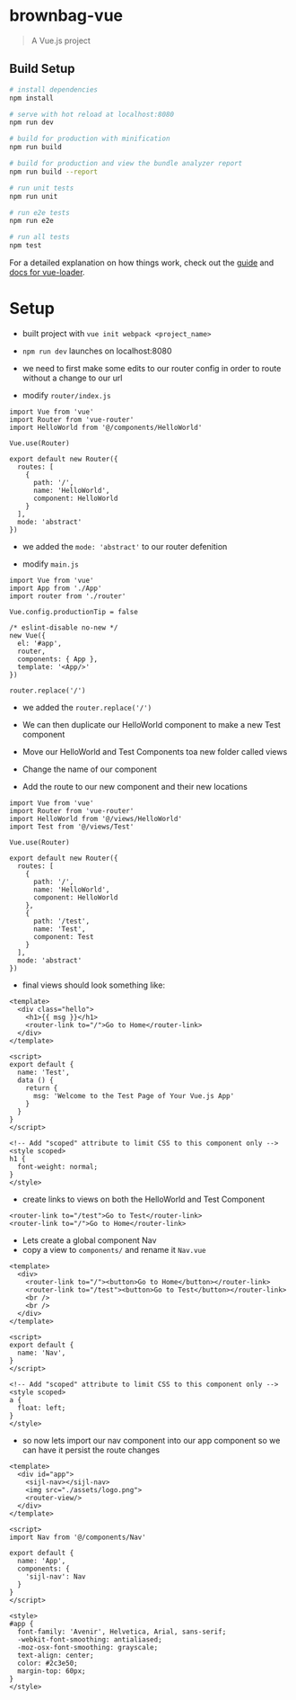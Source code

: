 # brownbag-vue

> A Vue.js project

## Build Setup

``` bash
# install dependencies
npm install

# serve with hot reload at localhost:8080
npm run dev

# build for production with minification
npm run build

# build for production and view the bundle analyzer report
npm run build --report

# run unit tests
npm run unit

# run e2e tests
npm run e2e

# run all tests
npm test
```

For a detailed explanation on how things work, check out the [guide](http://vuejs-templates.github.io/webpack/) and [docs for vue-loader](http://vuejs.github.io/vue-loader).

# Setup

- built project with `vue init webpack <project_name>`

- `npm run dev` launches on localhost:8080

- we need to first make some edits to our router config in order to route without a change to our url

- modify `router/index.js`
```
import Vue from 'vue'
import Router from 'vue-router'
import HelloWorld from '@/components/HelloWorld'

Vue.use(Router)

export default new Router({
  routes: [
    {
      path: '/',
      name: 'HelloWorld',
      component: HelloWorld
    }
  ],
  mode: 'abstract'
})
```

- we added the `mode: 'abstract'` to our router defenition

- modify `main.js`
```
import Vue from 'vue'
import App from './App'
import router from './router'

Vue.config.productionTip = false

/* eslint-disable no-new */
new Vue({
  el: '#app',
  router,
  components: { App },
  template: '<App/>'
})

router.replace('/')
```

- we added the `router.replace('/')`

- We can then duplicate our HelloWorld component to make a new Test component
- Move our HelloWorld and Test Components toa new folder called views
- Change the name of our component
- Add the route to our new component and their new locations
```
import Vue from 'vue'
import Router from 'vue-router'
import HelloWorld from '@/views/HelloWorld'
import Test from '@/views/Test'

Vue.use(Router)

export default new Router({
  routes: [
    {
      path: '/',
      name: 'HelloWorld',
      component: HelloWorld
    },
    {
      path: '/test',
      name: 'Test',
      component: Test
    }
  ],
  mode: 'abstract'
})
```

- final views should look something like:
```
<template>
  <div class="hello">
    <h1>{{ msg }}</h1>
    <router-link to="/">Go to Home</router-link>
  </div>
</template>

<script>
export default {
  name: 'Test',
  data () {
    return {
      msg: 'Welcome to the Test Page of Your Vue.js App'
    }
  }
}
</script>

<!-- Add "scoped" attribute to limit CSS to this component only -->
<style scoped>
h1 {
  font-weight: normal;
}
</style>
```

- create links to views on both the HelloWorld and Test Component
```
<router-link to="/test">Go to Test</router-link>
<router-link to="/">Go to Home</router-link>
```

- Lets create a global component Nav
- copy a view to `components/` and rename it `Nav.vue`
```
<template>
  <div>
    <router-link to="/"><button>Go to Home</button></router-link>
    <router-link to="/test"><button>Go to Test</button></router-link>
    <br />
    <br />
  </div>
</template>

<script>
export default {
  name: 'Nav',
}
</script>

<!-- Add "scoped" attribute to limit CSS to this component only -->
<style scoped>
a {
  float: left;
}
</style>
```

- so now lets import our nav component into our app component so we can have it persist the route changes
```
<template>
  <div id="app">
    <sijl-nav></sijl-nav>
    <img src="./assets/logo.png">
    <router-view/>
  </div>
</template>

<script>
import Nav from '@/components/Nav'

export default {
  name: 'App',
  components: {
    'sijl-nav': Nav
  }
}
</script>

<style>
#app {
  font-family: 'Avenir', Helvetica, Arial, sans-serif;
  -webkit-font-smoothing: antialiased;
  -moz-osx-font-smoothing: grayscale;
  text-align: center;
  color: #2c3e50;
  margin-top: 60px;
}
</style>
```



